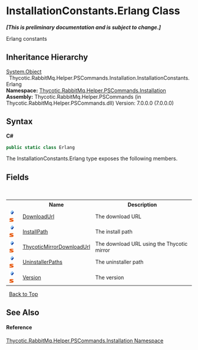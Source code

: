 # InstallationConstants.Erlang Class
 _**\[This is preliminary documentation and is subject to change.\]**_

Erlang constants


## Inheritance Hierarchy
<a href="http://msdn2.microsoft.com/en-us/library/e5kfa45b" target="_blank">System.Object</a><br />&nbsp;&nbsp;Thycotic.RabbitMq.Helper.PSCommands.Installation.InstallationConstants.Erlang<br />
**Namespace:**&nbsp;<a href="N_Thycotic_RabbitMq_Helper_PSCommands_Installation">Thycotic.RabbitMq.Helper.PSCommands.Installation</a><br />**Assembly:**&nbsp;Thycotic.RabbitMq.Helper.PSCommands (in Thycotic.RabbitMq.Helper.PSCommands.dll) Version: 7.0.0.0 (7.0.0.0)

## Syntax

**C#**<br />
``` C#
public static class Erlang
```

The InstallationConstants.Erlang type exposes the following members.


## Fields
&nbsp;<table><tr><th></th><th>Name</th><th>Description</th></tr><tr><td>![Public field](media/pubfield.gif "Public field")![Static member](media/static.gif "Static member")</td><td><a href="F_Thycotic_RabbitMq_Helper_PSCommands_Installation_InstallationConstants_Erlang_DownloadUrl">DownloadUrl</a></td><td>
The download URL</td></tr><tr><td>![Public field](media/pubfield.gif "Public field")![Static member](media/static.gif "Static member")</td><td><a href="F_Thycotic_RabbitMq_Helper_PSCommands_Installation_InstallationConstants_Erlang_InstallPath">InstallPath</a></td><td>
The install path</td></tr><tr><td>![Public field](media/pubfield.gif "Public field")![Static member](media/static.gif "Static member")</td><td><a href="F_Thycotic_RabbitMq_Helper_PSCommands_Installation_InstallationConstants_Erlang_ThycoticMirrorDownloadUrl">ThycoticMirrorDownloadUrl</a></td><td>
The download URL using the Thycotic mirror</td></tr><tr><td>![Public field](media/pubfield.gif "Public field")![Static member](media/static.gif "Static member")</td><td><a href="F_Thycotic_RabbitMq_Helper_PSCommands_Installation_InstallationConstants_Erlang_UninstallerPaths">UninstallerPaths</a></td><td>
The uninstaller path</td></tr><tr><td>![Public field](media/pubfield.gif "Public field")![Static member](media/static.gif "Static member")</td><td><a href="F_Thycotic_RabbitMq_Helper_PSCommands_Installation_InstallationConstants_Erlang_Version">Version</a></td><td>
The version</td></tr></table>&nbsp;
<a href="#installationconstants.erlang-class">Back to Top</a>

## See Also


#### Reference
<a href="N_Thycotic_RabbitMq_Helper_PSCommands_Installation">Thycotic.RabbitMq.Helper.PSCommands.Installation Namespace</a><br />